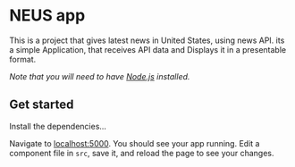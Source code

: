 # NEUS app

This is a project that gives latest news in United States, using news API.
its a simple Application, that receives API data and Displays it in a presentable format.

*Note that you will need to have [Node.js](https://nodejs.org) installed.*


## Get started

Install the dependencies...

Navigate to [localhost:5000](http://localhost:5000). You should see your app running. Edit a component file in `src`, save it, and reload the page to see your changes.
